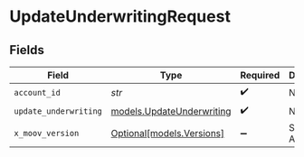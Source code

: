 # UpdateUnderwritingRequest


## Fields

| Field                                                        | Type                                                         | Required                                                     | Description                                                  |
| ------------------------------------------------------------ | ------------------------------------------------------------ | ------------------------------------------------------------ | ------------------------------------------------------------ |
| `account_id`                                                 | *str*                                                        | :heavy_check_mark:                                           | N/A                                                          |
| `update_underwriting`                                        | [models.UpdateUnderwriting](../models/updateunderwriting.md) | :heavy_check_mark:                                           | N/A                                                          |
| `x_moov_version`                                             | [Optional[models.Versions]](../models/versions.md)           | :heavy_minus_sign:                                           | Specify an API version.                                      |
